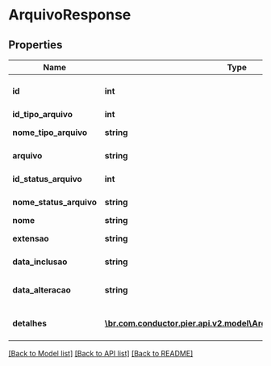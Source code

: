 # ArquivoResponse

## Properties
Name | Type | Description | Notes
------------ | ------------- | ------------- | -------------
**id** | **int** | C\u00C3\u00B3digo de identifica\u00C3\u00A7\u00C3\u00A3o do arquivo | [optional] 
**id_tipo_arquivo** | **int** | Tipo do arquivo | [optional] 
**nome_tipo_arquivo** | **string** | Descri\u00C3\u00A7\u00C3\u00A3o do tipo do arquivo | [optional] 
**arquivo** | **string** | Conte\u00C3\u00BAdo do arquivo convertido em Base 64 | [optional] 
**id_status_arquivo** | **int** | C\u00C3\u00B3digo de status do arquivo | [optional] 
**nome_status_arquivo** | **string** | Desci\u00C3\u00A7\u00C3\u00A3o do status do arquivo | [optional] 
**nome** | **string** | Nome do arquivo | [optional] 
**extensao** | **string** | Formato/extens\u00C3\u00A3o do arquivo | [optional] 
**data_inclusao** | **string** | Data de inclus\u00C3\u00A3o do arquivo. | [optional] 
**data_alteracao** | **string** | Data da \u00C3\u00BAltima altera\u00C3\u00A7\u00C3\u00A3o do aquivo. | [optional] 
**detalhes** | [**\br.com.conductor.pier.api.v2.model\ArquivoParametroResponse[]**](ArquivoParametroResponse.md) | Detalhes contendo informa\u00C3\u00A7\u00C3\u00B5es adicionais, relacionadas ao arquivo. | [optional] 

[[Back to Model list]](../README.md#documentation-for-models) [[Back to API list]](../README.md#documentation-for-api-endpoints) [[Back to README]](../README.md)



